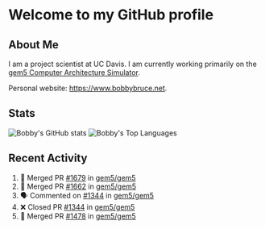 # Welcome to my GitHub profile

## About Me

I am a project scientist at UC Davis. I am currently working primarily on the [gem5 Computer Architecture Simulator](https://github.com/gem5).

Personal website: <https://www.bobbybruce.net>.

## Stats

![Bobby's GitHub stats](https://github-readme-stats.vercel.app/api?username=bobbyrbruce&show_icons=true&theme=responsive&include_all_commits=true&count_private=true&show=reviews&disable_animations=true)
![Bobby's Top Languages ](https://github-readme-stats.vercel.app/api/top-langs/?username=bobbyrbruce&layout=compact&theme=responsive&count_private=true&langs_count=10&disable_animations=true)

## Recent Activity

<!--START_SECTION:activity-->
1. 🎉 Merged PR [#1679](https://github.com/gem5/gem5/pull/1679) in [gem5/gem5](https://github.com/gem5/gem5)
2. 🎉 Merged PR [#1662](https://github.com/gem5/gem5/pull/1662) in [gem5/gem5](https://github.com/gem5/gem5)
3. 🗣 Commented on [#1344](https://github.com/gem5/gem5/pull/1344#issuecomment-2422379991) in [gem5/gem5](https://github.com/gem5/gem5)
4. ❌ Closed PR [#1344](https://github.com/gem5/gem5/pull/1344) in [gem5/gem5](https://github.com/gem5/gem5)
5. 🎉 Merged PR [#1478](https://github.com/gem5/gem5/pull/1478) in [gem5/gem5](https://github.com/gem5/gem5)
<!--END_SECTION:activity-->
